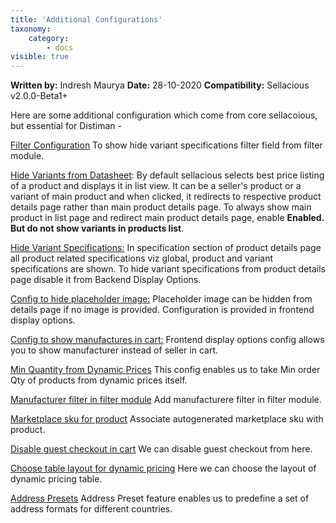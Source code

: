 ```yaml
---
title: 'Additional Configurations'
taxonomy:
    category:
        - docs
visible: true
---
```


**Written by:** Indresh Maurya
**Date:** 28-10-2020
**Compatibility:** Sellacious v2.0.0-Beta1+

Here are some additional configuration which come from core sellacoious, but essential for Distiman -

[Filter Configuration](https://www.sellacious.com/documentation-v2#/learn/frontend-product-filter/filter-configurations) To show hide variant specifications filter field from filter module.

[Hide Variants from Datasheet](https://www.sellacious.com/documentation-v2#/learn/global-configurations/general-tab): By default sellacious selects best price listing of a product and displays it in list view. It can be a seller's product or a variant of main product and when clicked, it redirects to respective product details page rather than main product details page. To always show main product in list page and redirect main product details page, enable **Enabled. But do not show variants in products list**.

[Hide Variant Specifications:](https://www.sellacious.com/documentation-v2#/learn/global-configurations/backend-display-options) In specification section of product details page all product related specifications  viz global, product and variant specifications are shown. To hide variant specifications from product details page disable it from Backend Display Options.

[Config to hide placeholder image:](https://www.sellacious.com/documentation-v2#/learn/global-configurations/frontend-display-options/product-detail-page) Placeholder image can be hidden from details page if no image is provided. Configuration is provided in frontend display options.

[Config to show manufactures in cart:](https://www.sellacious.com/learn/global-configurations/frontend-display-options/buttons-and-elements) Frontend display options config allows you to show manufacturer instead of seller in cart.

[Min Quantity from Dynamic Prices](https://www.sellacious.com/documentation-v2#/learn/product/minimum-and-max-quantity) This config enables us to take Min order Qty of products from dynamic prices itself.

[Manufacturer filter in filter module](https://www.sellacious.com/learn/frontend-product-filter/filter-configurations) Add manufacturere filter in filter module.

[Marketplace sku for product](https://www.sellacious.com/documentation-v2#/learn/product/marketplace-sku) Associate autogenerated marketplace sku with product.

[Disable guest checkout in cart](https://www.sellacious.com/documentation-v2#/learn/global-configurations/shop-settings) We can disable guest checkout from here.

[Choose table layout for dynamic pricing](https://www.sellacious.com/documentation-v2#/learn/global-configurations/pricing) Here we can choose the layout of dynamic pricing table.

[Address Presets](https://www.sellacious.com/documentation-v2#/learn/settings/address-presets) Address Preset feature enables us to predefine a set of address formats for different countries.

